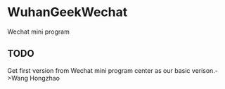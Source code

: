 # WuhanGeekWechat
Wechat mini program

## TODO
Get first version from Wechat mini program center as our basic verison.->Wang Hongzhao
